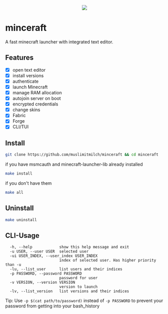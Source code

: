 <p align="center">
  <img src="https://raw.githubusercontent.com/muslimitmilch/minceraft/main/minceraft/minceraft-icon.png">
</p>

# minceraft
A fast minecraft launcher with integrated text editor.

## Features

- [x] open text editor
- [x] install versions
- [x] authenticate
- [x] launch Minecraft
- [x] manage RAM allocation
- [x] autojoin server on boot
- [x] encrypted credentials
- [x] change skins
- [x] Fabric
- [x] Forge
- [x] CLI/TUI

## Install

```bash
git clone https://github.com/muslimitmilch/minceraft && cd minceraft
```

if you have msmcauth and minecraft-launcher-lib already installed

```bash
make install
```

if you don't have them

```bash
make all
```

## Uninstall

```bash
make uninstall
```

## CLI-Usage

```
  -h, --help            show this help message and exit
  -u USER, --user USER  selected user
  -ui USER_INDEX, --user_index USER_INDEX
                        index of selected user. Has higher priority than -u
  -lu, --list_user      list users and their indices
  -p PASSWORD, --password PASSWORD
                        password for user
  -v VERSION, --version VERSION
                        version to launch
  -lv, --list_version   list versions and their indices
```

Tip: 
Use `-p $(cat path/to/password)` instead of `-p PASSWORD` to prevent your password from getting into your bash_history
